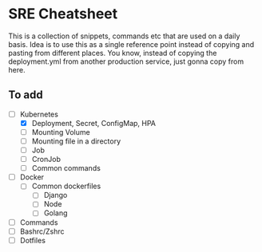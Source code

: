 # SRE Cheatsheet

This is a collection of snippets, commands etc that are used on a daily basis.
Idea is to use this as a single reference point instead of copying and pasting
from different places. You know, instead of copying the deployment.yml from another
production service, just gonna copy from here.


## To add

- [ ] Kubernetes
    - [x] Deployment, Secret, ConfigMap, HPA
    - [ ] Mounting Volume
    - [ ] Mounting file in a directory
    - [ ] Job
    - [ ] CronJob
    - [ ] Common commands
- [ ] Docker
    - [ ] Common dockerfiles
        - [ ] Django
        - [ ] Node
        - [ ] Golang
- [ ] Commands
- [ ] Bashrc/Zshrc
- [ ] Dotfiles
